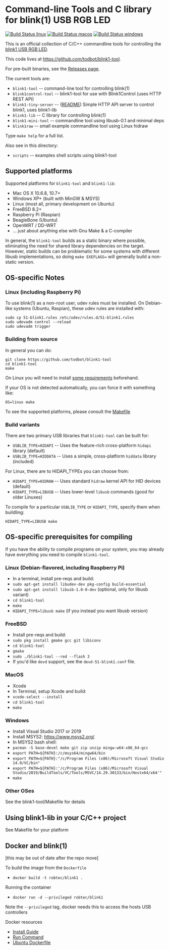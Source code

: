 # Command-line Tools and C library for blink(1) USB RGB LED

[![Build Status linux](https://github.com/todbot/blink1-tool/workflows/linux/badge.svg)](https://github.com/todbot/blink1-tool/actions?query=workflow%3Alinux)
[![Build Status macos](https://github.com/todbot/blink1-tool/workflows/macos/badge.svg)](https://github.com/todbot/blink1-tool/actions?query=workflow%3Amacos)
[![Build Status windows](https://github.com/todbot/blink1-tool/workflows/windows/badge.svg)](https://github.com/todbot/blink1-tool/actions?query=workflow%3Awindows)


This is an official collection of C/C++ commandline tools for controlling
the [blink1 USB RGB LED](https://blink1.thingm.com/).

This code lives at https://github.com/todbot/blink1-tool.

For pre-built binaries, see the [Releases page](https://github.com/todbot/blink1-tool/releases).

The current tools are:

- `blink1-tool` -- command-line tool for controlling blink(1)
- `blink1control-tool` -- blink1-tool for use with Blink1Control (uses HTTP REST API)
- `blink1-tiny-server` -- ([README](server/README.md)) Simple HTTP API server to control blink1, uses blink1-lib
- `blink1-lib` -- C library for controlling blink(1)
- `blink1-mini-tool` -- commandline tool using libusb-0.1 and minimal deps
- `blink1raw` -- small example commandline tool using Linux hidraw

Type `make help` for a full list.

Also see in this directory:
- `scripts` -- examples shell scripts using blink1-tool

## Supported platforms

Supported platforms for `blink1-tool` and `blink1-lib`:

- Mac OS X 10.6.8, 10.7+
- Windows XP+ (built with MinGW & MSYS)
- Linux (most all, primary development on Ubuntu)
- FreeBSD 8.2+
- Raspberry Pi (Raspian)
- BeagleBone (Ubuntu)
- OpenWRT / DD-WRT
- ... just about anything else with Gnu Make & a C-compiler

In general, the `blink1-tool` builds as a static binary where possible,
eliminating the need for shared library dependencies on the target.
However, static builds can be problematic for some systems with different
libusb implementations, so doing `make EXEFLAGS=` will generally build a non-static version.

## OS-specific Notes

### Linux (including Raspberry Pi)

To use blink(1) as a non-root user, udev rules must be installed.
On Debian-like systems (Ubuntu, Raspian), these udev rules are installed with:

```
sudo cp 51-blink1.rules /etc/udev/rules.d/51-blink1.rules
sudo udevadm control --reload
sudo udevadm trigger
```


### Building from source

In general you can do:

```
git clone https://github.com/todbot/blink1-tool
cd blink1-tool
make
```

On Linux you will need to install [some requirements](#linux-debian-flavored-including-raspberry-pi) beforehand.

If your OS is not detected automatically, you can force it with something like:
```
OS=linux make
```

To see the supported platforms, please consult the [Makefile](./Makefile)


### Build variants

There are two primary USB libraries that `blink1-tool` can be built for:
- `USBLIB_TYPE=HIDAPI` -- Uses the feature-rich cross-platform `hidapi` library (default)
- `USBLIB_TYPE=HIDDATA` -- Uses a simple, cross-platform `hiddata` library (included)

For Linux, there are to HIDAPI_TYPEs you can choose from:
- `HIDAPI_TYPE=HIDRAW` -- Uses standard `hidraw` kernel API for HID devices  (default)
- `HIDAPI_TYPE=LIBUSB` -- Uses lower-level `libusb` commands (good for older Linuxes)

To compile for a particular `USBLIB_TYPE` or `HIDAPI_TYPE`, specify them when buildling:

```
HIDAPI_TYPE=LIBUSB make
```

## OS-specific prerequisites for compiling

If you have the ability to compile programs on your system,
you may already have everything you need to compile `blink1-tool`.

### Linux (Debian-flavored, including Raspberry Pi)

- In a terminal, install pre-reqs and build:
- `sudo apt-get install libudev-dev pkg-config build-essential`
- `sudo apt-get install libusb-1.0-0-dev`  (optional, only for libusb variant)
- `cd blink1-tool`
- `make`
- `HIDAPI_TYPE=libusb make` (if you instead you want libusb version)

### FreeBSD

- Install pre-reqs and build:
- `sudo pkg install gmake gcc git libiconv`
- `cd blink1-tool`
- `gmake`
- `sudo ./blink1-tool --red --flash 3`
- If you'd like `devd` support, see the `devd-51-blink1.conf` file. 

### MacOS

- Xcode
- In Terminal, setup Xcode and build:
- `xcode-select --install`
- `cd blink1-tool`
- `make`

### Windows

- Install Visual Studio 2017 or 2019
- Install MSYS2: https://www.msys2.org/
- In MSYS2 bash shell:
- `pacman -S base-devel make git zip unzip mingw-w64-x86_64-gcc` 
- `export PATH=${PATH}:/c/msys64/mingw64/bin`
- `export PATH=${PATH}:"/c/Program Files (x86)/Microsoft Visual Studio 14.0/VC/bin"`
- `export PATH=${PATH}:'/c/Program Files (x86)/Microsoft Visual Studio/2019/BuildTools/VC/Tools/MSVC/14.29.30133/bin/Hostx64/x64'"`
- `make`

### Other OSes

See the blink1-tool/Makefile for details


## Using blink1-lib in your C/C++ project

See Makefile for your platform


## Docker and blink(1)
[this may be out of date after the repo move]

To build the image from the `Dockerfile`

- `docker build -t robtec/blink1 .`

Running the container

- `docker run -d --privileged robtec/blink1`

Note the `--privileged` tag, docker needs this to access the hosts USB controllers

Docker resources
- [Install Guide](https://docs.docker.com/installation/)
- [Run Command](https://docs.docker.com/engine/reference/run/)
- [Ubuntu Dockerfile](https://github.com/todbot/blink1-tool/blob/master/Dockerfile-ubuntu)
